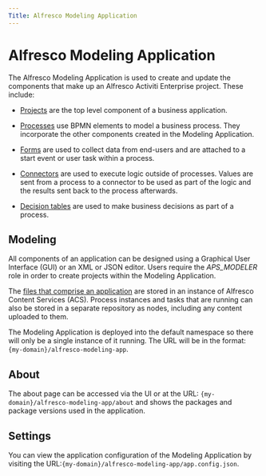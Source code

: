 ```yaml
---
Title: Alfresco Modeling Application
---
```


# Alfresco Modeling Application

The Alfresco Modeling Application is used to create and update the components that make up an Alfresco Activiti Enterprise project. These include: 

* [Projects](../modeling/modeling-projects.md) are the top level component of a business application.

* [Processes](../modeling/modeling-processes/README.md) use BPMN elements to model a business process. They incorporate the other components created in the Modeling Application.

* [Forms](../modeling/modeling-forms/README.md) are used to collect data from end-users and are attached to a start event or user task within a process.

* [Connectors](../modeling/modeling-connectors/README.md) are used to execute logic outside of processes. Values are sent from a process to a connector to be used as part of the logic and the results sent back to the process afterwards.

* [Decision tables]() are used to make business decisions as part of a process. 

## Modeling
All components of an application can be designed using a Graphical User Interface (GUI) or an XML or JSON editor. Users require the *APS_MODELER* role in order to create projects within the Modeling Application. 

The [files that comprise an application](../modeling/modeling-files.md) are stored in an instance of Alfresco Content Services (ACS). Process instances and tasks that are running can also be stored in a separate repository as nodes, including any content uploaded to them.

The Modeling Application is deployed into the default namespace so there will only be a single instance of it running. The URL will be in the format: `{my-domain}/alfresco-modeling-app`.

## About
The about page can be accessed via the UI or at the URL: `{my-domain}/alfresco-modeling-app/about` and shows the packages and package versions used in the application. 

## Settings
You can view the application configuration of the Modeling Application by visiting the URL:`{my-domain}/alfresco-modeling-app/app.config.json`.